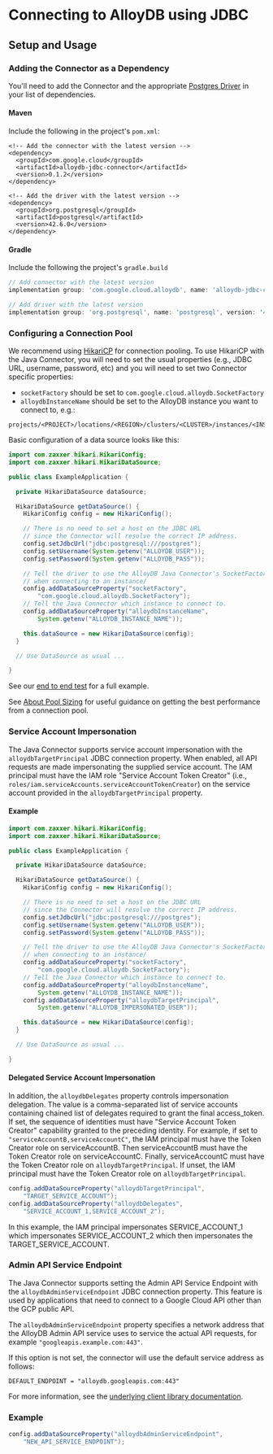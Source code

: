 # Connecting to AlloyDB using JDBC

## Setup and Usage

### Adding the Connector as a Dependency

You'll need to add the Connector and the appropriate [Postgres Driver][pg-driver] in your
list of dependencies.

[pg-driver]: https://mvnrepository.com/artifact/org.postgresql/postgresql

#### Maven

Include the following in the project's `pom.xml`:

<!-- {x-version-update-start:alloydb-jdbc-connector:released} -->
```maven-pom
<!-- Add the connector with the latest version -->
<dependency>
  <groupId>com.google.cloud</groupId>
  <artifactId>alloydb-jdbc-connector</artifactId>
  <version>0.1.2</version>
</dependency>
```
<!-- {x-version-update-end} -->

```maven-pom
<!-- Add the driver with the latest version -->
<dependency>
  <groupId>org.postgresql</groupId>
  <artifactId>postgresql</artifactId>
  <version>42.6.0</version>
</dependency>
```

#### Gradle

Include the following the project's `gradle.build`

<!-- {x-version-update-start:alloydb-jdbc-connector:released} -->
```gradle
// Add connector with the latest version
implementation group: 'com.google.cloud.alloydb', name: 'alloydb-jdbc-connector', version: '0.1.2'
```
<!-- {x-version-update-end} -->

```gradle
// Add driver with the latest version
implementation group: 'org.postgresql', name: 'postgresql', version: '42.6.0'
```

### Configuring a Connection Pool

We recommend using [HikariCP][] for connection pooling. To use HikariCP with
the Java Connector, you will need to set the usual properties (e.g., JDBC URL,
username, password, etc) and you will need to set two Connector specific
properties:

[HikariCP]: https://github.com/brettwooldridge/HikariCP

- `socketFactory` should be set to `com.google.cloud.alloydb.SocketFactory`
- `alloydbInstanceName` should be set to the AlloyDB instance you want to
  connect to, e.g.:
```
projects/<PROJECT>/locations/<REGION>/clusters/<CLUSTER>/instances/<INSTANCE>
```

Basic configuration of a data source looks like this:

``` java
import com.zaxxer.hikari.HikariConfig;
import com.zaxxer.hikari.HikariDataSource;

public class ExampleApplication {

  private HikariDataSource dataSource;

  HikariDataSource getDataSource() {
    HikariConfig config = new HikariConfig();

    // There is no need to set a host on the JDBC URL
    // since the Connector will resolve the correct IP address.
    config.setJdbcUrl("jdbc:postgresql:///postgres");
    config.setUsername(System.getenv("ALLOYDB_USER"));
    config.setPassword(System.getenv("ALLOYDB_PASS"));

    // Tell the driver to use the AlloyDB Java Connector's SocketFactory
    // when connecting to an instance/
    config.addDataSourceProperty("socketFactory",
        "com.google.cloud.alloydb.SocketFactory");
    // Tell the Java Connector which instance to connect to.
    config.addDataSourceProperty("alloydbInstanceName",
        System.getenv("ALLOYDB_INSTANCE_NAME"));

    this.dataSource = new HikariDataSource(config);
  }

  // Use DataSource as usual ...

}
```

See our [end to end test][e2e] for a full example.

See [About Pool Sizing][pool-sizing] for useful guidance on getting the best
performance from a connection pool.

[e2e]: https://github.com/GoogleCloudPlatform/alloydb-java-connector/blob/main/alloydb-jdbc-connector/src/test/java/com/google/cloud/alloydb/ITSocketFactoryTest.java
[pool-sizing]: https://github.com/brettwooldridge/HikariCP/wiki/About-Pool-Sizing

### Service Account Impersonation

The Java Connector supports service account impersonation with the
`alloydbTargetPrincipal` JDBC connection property. When enabled,
all API requests are made impersonating the supplied service account.
The IAM principal must have the IAM role "Service Account Token Creator"
(i.e., `roles/iam.serviceAccounts.serviceAccountTokenCreator`) on the
service account provided in the `alloydbTargetPrincipal` property.

#### Example

``` java
import com.zaxxer.hikari.HikariConfig;
import com.zaxxer.hikari.HikariDataSource;

public class ExampleApplication {

  private HikariDataSource dataSource;

  HikariDataSource getDataSource() {
    HikariConfig config = new HikariConfig();

    // There is no need to set a host on the JDBC URL
    // since the Connector will resolve the correct IP address.
    config.setJdbcUrl("jdbc:postgresql:///postgres");
    config.setUsername(System.getenv("ALLOYDB_USER"));
    config.setPassword(System.getenv("ALLOYDB_PASS"));

    // Tell the driver to use the AlloyDB Java Connector's SocketFactory
    // when connecting to an instance/
    config.addDataSourceProperty("socketFactory",
        "com.google.cloud.alloydb.SocketFactory");
    // Tell the Java Connector which instance to connect to.
    config.addDataSourceProperty("alloydbInstanceName",
        System.getenv("ALLOYDB_INSTANCE_NAME"));
    config.addDataSourceProperty("alloydbTargetPrincipal", 
        System.getenv("ALLOYDB_IMPERSONATED_USER"));

    this.dataSource = new HikariDataSource(config);
  }

  // Use DataSource as usual ...

}
```

#### Delegated Service Account Impersonation

In addition, the `alloydbDelegates` property controls impersonation delegation.
The value is a comma-separated list of service accounts containing chained
list of delegates required to grant the final access_token. If set,
the sequence of identities must have "Service Account Token Creator" capability
granted to the preceding identity. For example, if set to
`"serviceAccountB,serviceAccountC"`, the IAM principal must have the
Token Creator role on serviceAccountB. Then serviceAccountB must have the
Token Creator role on serviceAccountC. Finally, serviceAccountC must have the
Token Creator role on `alloydbTargetPrincipal`. If unset, the IAM principal
must have the Token Creator role on `alloydbTargetPrincipal`.

```java
config.addDataSourceProperty("alloydbTargetPrincipal",
    "TARGET_SERVICE_ACCOUNT");
config.addDataSourceProperty("alloydbDelegates", 
    "SERVICE_ACCOUNT_1,SERVICE_ACCOUNT_2");
```

In this example, the IAM principal impersonates SERVICE_ACCOUNT_1 which
impersonates SERVICE_ACCOUNT_2 which then impersonates the
TARGET_SERVICE_ACCOUNT.

### Admin API Service Endpoint

The Java Connector supports setting the Admin API Service Endpoint with the
`alloydbAdminServiceEndpoint` JDBC connection property. This feature is
used by applications that need to connect to a Google Cloud API other
than the GCP public API.

The `alloydbAdminServiceEndpoint` property specifies a network address that
the AlloyDB Admin API service uses to service the actual API requests,
for example `"googleapis.example.com:443"`.

If this option is not set, the connector will use the default service address
as follows:

```
DEFAULT_ENDPOINT = "alloydb.googleapis.com:443"
```

For more information, see the [underlying client library documentation][client-docs].

[client-docs]: https://cloud.google.com/java/docs/reference/google-cloud-alloydb/latest/com.google.cloud.alloydb.v1beta#alloydbadminclient_1

### Example

```java
config.addDataSourceProperty("alloydbAdminServiceEndpoint",
    "NEW_API_SERVICE_ENDPOINT");
```

